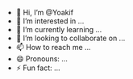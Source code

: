 - 👋 Hi, I’m @Yoakif
- 👀 I’m interested in ...
- 🌱 I’m currently learning ...
- 💞️ I’m looking to collaborate on ...
- 📫 How to reach me ...
- 😄 Pronouns: ...
- ⚡ Fun fact: ...

<!---
Yoakif/Yoakif is a ✨ special ✨ repository because its `README.md` (this file) appears on your GitHub profile.
You can click the Preview link to take a look at your changes.
--->
                            

